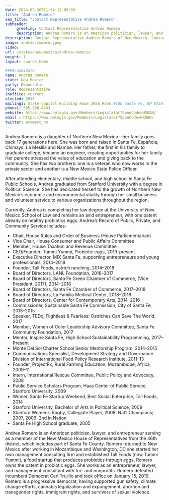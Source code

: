 ```yaml
---
date: 2024-05-26T11:54:12-05:00
title: "Andrea Romero"
seo_title: "contact Representative Andrea Romero"
subheader:
     greeting: Contact Representative Andrea Romero
     description: Andrea Romero is an American politician, lawyer, and entrepreneur serving as a member of the New Mexico House of Representatives from the 46th district, which includes part of Santa Fe County.
description: Contact Representative Andrea Romero of New Mexico. Contact information for Andrea Romero includes email address, phone number, and mailing address.
image: andrea-romero.jpeg
video:
url: /states/new-mexico/andrea-romero/
weight: 1
layout: course_home

####candidate
name: Andrea Romero
state: New Mexico
party: Democratic
role: Representative
inoffice: current
elected: 2019
mailing1: State Capitol Building Room 205A Room #100 Santa Fe, NM 87501
phone1: 505-986-4243
website: https://www.nmlegis.gov/Members/Legislator?SponCode=HROAN/
email : https://www.nmlegis.gov/Members/Legislator?SponCode=HROAN/
twitter: aromero_nm
---
```

Andrea Romero is a daughter of Northern New Mexico—her family goes back 17 generations here. She was born and raised in Santa Fe, Española, Chimayo, La Mesilla and Nambe. Her father, the first in his family to graduate college, became an engineer, creating opportunities for her family. Her parents stressed the value of education and giving back to the community. She has two brothers: one is a veteran who now works in the private sector and another is a New Mexico State Police Officer.

After attending elementary, middle school, and high school in Santa Fe Public Schools, Andrea graduated from Stanford University with a degree in Political Science. She has dedicated herself to the growth of Northern New Mexico’s economic and environmental vitality through her small business and volunteer service to various organizations throughout the region.

Currently, Andrea is completing her law degree at the University of New Mexico School of Law and remains an avid entrepreneur, with one patent already on healthy probiotics eggs. Andrea’s Record of Public, Private, and Community Service includes:

- Chair, House Rules and Order of Business (House Parliamentarian)
- Vice Chair, House Consumer and Public Affairs Committee
- Member, House Taxation and Revenue Committee
- CEO/Founder, Tummi Yummi, Probiotic eggs, 2019-present
- Executive Director, MIX Santa Fe, supporting entrepreneurs and young professionals, 2014–2018
- Founder, Tall Foods, ostrich ranching, 2014–2018
- Board of Directors, LANL Foundation, 2016–2017
- Board of Directors, Santa Fe Green Chamber of Commerce, (Vice President, 2017), 2014–2018
- Board of Directors, Santa Fe Chamber of Commerce, 2017–2018
- Board of Directors, La Familia Medical Center, 2018–2018
- Board of Directors, Center for Contemporary Arts, 2014–2016
- Commissioner, Sustainable Santa Fe Commission, City of Santa Fe, 2013–2015
- Speaker, TEDx, Flightless & Fearless: Ostriches Can Save The World, 2017
- Member, Women of Color Leadership Advisory Committee, Santa Fe Community Foundation, 2017
- Mentor, Inspire Santa Fe, High School Sustainability Programming, 2017–Present
- Monte Del Sol Charter School Senior Mentorship Program, 2014–2015
- Communications Specialist, Development Strategy and Governance Division of International Food Policy Research Institute, 2011–13
- Founder, ProjectRx, Rural Farming Education, Mozambique, Africa, 2009–11
- Intern, International Rescue Committee, Public Policy and Advocacy, 2008
- Public Service Scholars Program, Haas Center of Public Service, Stanford University, 2009
- Winner, Santa Fe Startup Weekend, Best Social Enterprise, Tall Foods, 2014
- Stanford University, Bachelor of Arts in Political Science, 2009
- Stanford Women’s Rugby, Collegiate Player, 2008: Nat’l Champions; 2007, 2009: 2nd in Nation
- Santa Fe High School graduate, 2005

Andrea Romero is an American politician, lawyer, and entrepreneur serving as a member of the New Mexico House of Representatives from the 46th district, which includes part of Santa Fe County. Romero returned to New Mexico after working in Mozambique and Washington, DC she started her own management consulting firm and established Tall Foods (now Tummi Yummi), a food startup that produces probiotics through eggs. Romero owns the patent in probiotic eggs. She works as an entrepreneur, lawyer, and management consultant with for- and nonprofits. Romero defeated incumbent Democrat Carl Trujillo and took office on January 15, 2019. Romero is a progressive democrat, having supported gun safety, climate change efforts, cannabis legalization and expungement, abortion and transgender rights, immigrant rights, and survivors of sexual violence.

